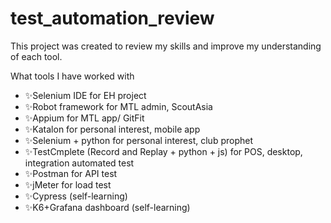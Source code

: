 # test_automation_review
This project was created to review my skills and improve my understanding of each tool.

What tools I have worked with
- ✨Selenium IDE for EH project
- ✨Robot framework for MTL admin, ScoutAsia 
- ✨Appium for MTL app/ GitFit
- ✨Katalon for personal interest, mobile app
- ✨Selenium + python for personal interest, club prophet
- ✨TestCmplete (Record and Replay + python + js) for POS, desktop, integration automated test
- ✨Postman for API test
- ✨jMeter for load test
- ✨Cypress (self-learning)
- ✨K6+Grafana dashboard (self-learning)
